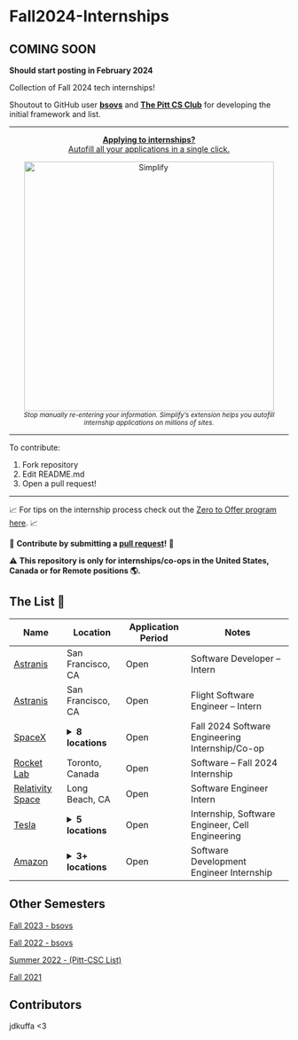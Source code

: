 # Fall2024-Internships

## **COMING SOON**

**Should start posting in February 2024**

Collection of Fall 2024 tech internships!

Shoutout to GitHub user **[bsovs](https://github.com/bsovs)** and **[The Pitt CS Club](https://github.com/pittcsc)** for developing the initial framework and list.

---

<div align="center">
	<p>
		<a href="https://simplify.jobs/?invite=2d8fe25021b&utm_source=referral">
			<b>Applying to internships?</b>
			<br>
			Autofill all your applications in a single click.
			<br>
			<div>
				<img src="https://res.cloudinary.com/dpeo4xcnc/image/upload/v1636594918/simplify_pittcsc.png" width="450"  alt="Simplify">
			</div>
		</a>
		<sub><i>Stop manually re-entering your information. Simplify’s extension helps you autofill internship applications on millions of sites.</i></sub>
	</p>
</div>

---

To contribute:

 1. Fork repository
 2. Edit README.md
 3. Open a pull request!

---

📈 For tips on the internship process check out the [Zero to Offer program here](https://www.pittcs.wiki/zero-to-offer).  📈

🤗 **Contribute by submitting a [pull request](https://github.com/susam/gitpr#create-pull-request)!**  🤗

:warning: **This repository is only for internships/co-ops in the United States, Canada or for Remote positions :earth_americas:.**

## The List 👔

| Name  |  Location  | Application Period | Notes |
|---|---|-------------|-------------|
|[Astranis](https://simplify.jobs/p/32567b79-e4ee-4a71-bf95-11a392999a71/Software-Developer--Intern-NetworkPayload-Software-Summer-2024)| San Francisco, CA | Open | Software Developer – Intern
|[Astranis](https://simplify.jobs/p/3522dad6-9198-4047-9211-3b26a01e6880/Flight-Software-Engineer--Intern-Fall-2024)| San Francisco, CA | Open | Flight Software Engineer – Intern
|[SpaceX](https://simplify.jobs/p/f0dedf24-40ae-43e2-bddc-62992b4cec66/Fall-2024-Software-Engineering-InternshipCo-op)| <details><summary>**8 locations**</summary>Austin, TX<br /> Irvine, CA<br /> Cape Canaveral, FL<br /> Brownsville, TX<br /> Redmond, WA<br /> McGregor, TX<br /> West Athens, CA<br /> Sunnyvale, CA | Open | Fall 2024 Software Engineering Internship/Co-op
|[Rocket Lab](https://simplify.jobs/p/9165e993-19cd-48b2-930f-735e4a686343/Software--Fall-2024-Internship)| Toronto, Canada | Open | Software – Fall 2024 Internship
|[Relativity Space](https://simplify.jobs/p/297bb608-e105-4492-a2ca-5ec8e5889926/Software-Engineer-Intern-Fall-2024)| Long Beach, CA | Open | Software Engineer Intern
|[Tesla](https://www.tesla.com/careers/search/job/internship-software-engineer-cell-engineering-fall-2024-219030)| <details><summary>**5 locations**</summary>Palo Alto, CA<br /> Fremont, CA<br /> Austin, TX<br /> Reno, NV<br /> Toronto, ON  | Open | Internship, Software Engineer, Cell Engineering
| [Amazon](https://www.amazon.jobs/en/jobs/2408098/software-development-engineer-internship-2024-us) | <details><summary>**3+ locations**</summary>Bellevue, WA<br /> Seattle, WA<br /> Arlington, VA  | Open | Software Development Engineer Internship

## Other Semesters

[Fall 2023 - bsovs](https://github.com/bsovs/Fall2024-Internships/tree/main/Fall2023)

[Fall 2022 - bsovs](https://github.com/bsovs/Fall2024-Internships/tree/main/Fall2022)

[Summer 2022 - (Pitt-CSC List)](https://github.com/Pitt-CSC/Summer2021-Internships)

[Fall 2021](https://github.com/BaruYogesh/Fall2021Internships)

## Contributors

jdkuffa <3

